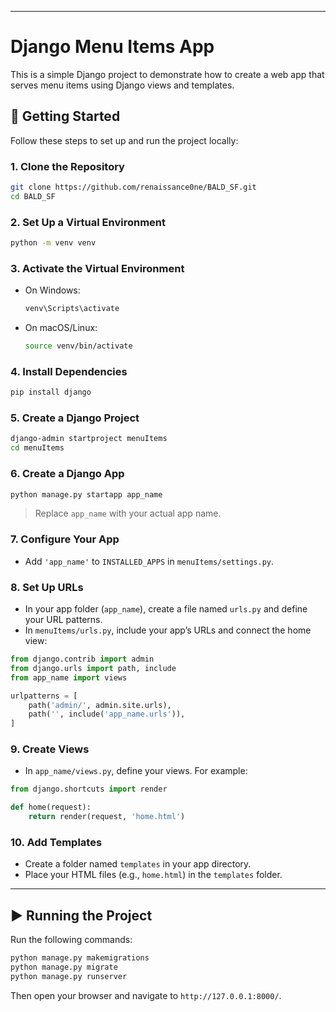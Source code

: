
---

# Django Menu Items App

This is a simple Django project to demonstrate how to create a web app that serves menu items using Django views and templates.

## 🚀 Getting Started

Follow these steps to set up and run the project locally:

### 1. Clone the Repository

```bash
git clone https://github.com/renaissance0ne/BALD_SF.git
cd BALD_SF
```

### 2. Set Up a Virtual Environment

```bash
python -m venv venv
```

### 3. Activate the Virtual Environment

- On Windows:

  ```bash
  venv\Scripts\activate
  ```

- On macOS/Linux:

  ```bash
  source venv/bin/activate
  ```

### 4. Install Dependencies

```bash
pip install django
```

### 5. Create a Django Project

```bash
django-admin startproject menuItems
cd menuItems
```

### 6. Create a Django App

```bash
python manage.py startapp app_name
```

> Replace `app_name` with your actual app name.

### 7. Configure Your App

- Add `'app_name'` to `INSTALLED_APPS` in `menuItems/settings.py`.

### 8. Set Up URLs

- In your app folder (`app_name`), create a file named `urls.py` and define your URL patterns.
- In `menuItems/urls.py`, include your app’s URLs and connect the home view:

```python
from django.contrib import admin
from django.urls import path, include
from app_name import views

urlpatterns = [
    path('admin/', admin.site.urls),
    path('', include('app_name.urls')),
]
```

### 9. Create Views

- In `app_name/views.py`, define your views. For example:

```python
from django.shortcuts import render

def home(request):
    return render(request, 'home.html')
```

### 10. Add Templates

- Create a folder named `templates` in your app directory.
- Place your HTML files (e.g., `home.html`) in the `templates` folder.

---

## ▶️ Running the Project

Run the following commands:

```bash
python manage.py makemigrations
python manage.py migrate
python manage.py runserver
```

Then open your browser and navigate to `http://127.0.0.1:8000/`.
